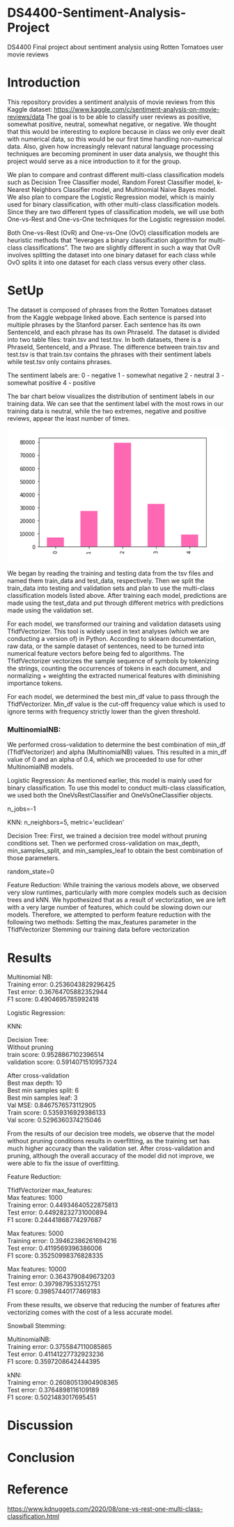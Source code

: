 # DS4400-Sentiment-Analysis-Project
DS4400 Final project about sentiment analysis using Rotten Tomatoes user movie reviews
# Introduction 
This repository provides a sentiment analysis of movie reviews from this Kaggle dataset: https://www.kaggle.com/c/sentiment-analysis-on-movie-reviews/data
The goal is to be able to classify user reviews as positive, somewhat positive, neutral, somewhat negative, or negative. We thought that this would be interesting to explore because in class we only ever dealt with numerical data, so this would be our first time handling non-numerical data. Also, given how increasingly relevant natural language processing techniques are becoming prominent in user data analysis, we thought this project would serve as a nice introduction to it for the group. 

We plan to compare and contrast different multi-class classification models such as Decision Tree Classifier model, Random Forest Classifier model, k-Nearest Neighbors Classifier model, and Multinomial Naive Bayes model. We also plan to compare the Logistic Regression model, which is mainly used for binary classification, with other multi-class classification models. Since they are two different types of classification models, we will use both One-vs-Rest and One-vs-One techniques for the Logistic regression model. 

Both One-vs-Rest (OvR) and One-vs-One (OvO) classification models are heuristic methods that “leverages a binary classification algorithm for multi-class classifications”. The two are slightly different in such a way that OvR involves splitting the dataset into one binary dataset for each class while OvO splits it into one dataset for each class versus every other class. 

# SetUp 
The dataset is composed of phrases from the Rotten Tomatoes dataset from the Kaggle webpage linked above. Each sentence is parsed into multiple phrases by the Stanford parser. Each sentence has its own SentenceId, and each phrase has its own PhraseId. The dataset is divided into two table files: train.tsv and test.tsv. In both datasets, there is a PhraseId, SentenceId, and a Phrase. The difference between train.tsv and test.tsv is that train.tsv contains the phrases with their sentiment labels while test.tsv only contains phrases. 

The sentiment labels are: 
0 - negative 
1 - somewhat negative
2 - neutral
3 - somewhat positive
4 - positive

The bar chart below visualizes the distribution of sentiment labels in our training data. We can see that the sentiment label with the most rows in our training data is neutral, while the two extremes, negative and positive reviews, appear the least number of times.

![alt text](https://github.com/nerobero/DS4400-Sentiment-Analysis-Project/blob/main/data_distribution.png)

We began by reading the training and testing data from the tsv files and named them train_data and test_data, respectively. Then we split the train_data into testing and validation sets and plan to use the multi-class classification models listed above. After training each model, predictions are made using the test_data and put through different metrics with predictions made using the validation set. 

For each model, we transformed our training and validation datasets using TfidfVectorizer. This tool is widely used in text analyses (which we are conducting a version of) in Python. According to sklearn documentation, raw data, or the sample dataset of sentences, need to be turned into numerical feature vectors before being fed to algorithms. The TfidfVectorizer vectorizes the sample sequence of symbols by tokenizing the strings, counting the occurrences of tokens in each document, and normalizing + weighting the extracted numerical features with diminishing importance tokens. 

For each model, we determined the best min_df value to pass through the TfidfVectorizer. Min_df value is the cut-off frequency value which is used to ignore terms with frequency strictly lower than the given threshold. 


### MultinomialNB:
We performed cross-validation to determine the best combination of min_df (TfidfVectorizer) and alpha (MultinomialNB) values. This resulted in a min_df value of 0 and an alpha of 0.4, which we proceeded to use for other MultinomialNB models.


Logistic Regression:
As mentioned earlier, this model is mainly used for binary classification. To use this model to conduct multi-class classification, we used both the OneVsRestClassifier and OneVsOneClassifier objects. 

n_jobs=-1

KNN: 
n_neighbors=5, metric='euclidean'

Decision Tree: 
First, we trained a decision tree model without pruning conditions set. Then we performed cross-validation on max_depth, min_samples_split, and min_samples_leaf to obtain the best combination of those parameters. 

random_state=0


Feature Reduction:
While training the various models above, we observed very slow runtimes, particularly with more complex models such as decision trees and kNN. We hypothesized that as a result of vectorization, we are left with a very large number of features, which could be slowing down our models. Therefore, we attempted to perform feature reduction with the following two methods:
Setting the max_features parameter in the TfidfVectorizer
Stemming our training data before vectorization

# Results 

Multinomial NB: <br />
Training error: 0.2536043829296425<br />
Test error: 0.36764705882352944<br />
F1 score: 0.4904695785992418


Logistic Regression:

KNN: 

Decision Tree: <br />
Without pruning <br />
train score: 0.9528867102396514<br />
validation score: 0.5914071510957324

After cross-validation <br />
Best max depth: 10 <br />
Best min samples split: 6 <br />
Best min samples leaf: 3 <br />
Val MSE: 0.8467576573112905 <br />
Train score: 0.5359316929386133 <br />
Val score: 0.5296360374215046

From the results of our decision tree models, we observe that the model without pruning conditions results in overfitting, as the training set has much higher accuracy than the validation set. After cross-validation and pruning, although the overall accuracy of the model did not improve, we were able to fix the issue of overfitting.

Feature Reduction:

TfidfVectorizer max_features:<br />
Max features: 1000<br />
Training error: 0.44934640522875813<br />
Test error: 0.44928232731000894<br />
F1 score: 0.24441868774297687

Max features: 5000<br />
Training error: 0.39462386261694216<br />
Test error: 0.4119569396386006<br />
F1 score: 0.35250998376828335<br />

Max features: 10000<br />
Training error: 0.3643790849673203<br />
Test error: 0.3979879533512751<br />
F1 score: 0.39857440177469183<br />

From these results, we observe that reducing the number of features after vectorizing comes with the cost of a less accurate model.


Snowball Stemming:

MultinomialNB:<br />
Training error: 0.3755847110085865<br />
Test error: 0.41141227732923236<br />
F1 score: 0.3597208642444395<br />

kNN:<br />
Training error: 0.26080513904908365<br />
Test error: 0.3764898116109189<br />
F1 score: 0.5021483017695451


# Discussion 

# Conclusion 
# Reference 

https://www.kdnuggets.com/2020/08/one-vs-rest-one-multi-class-classification.html 
